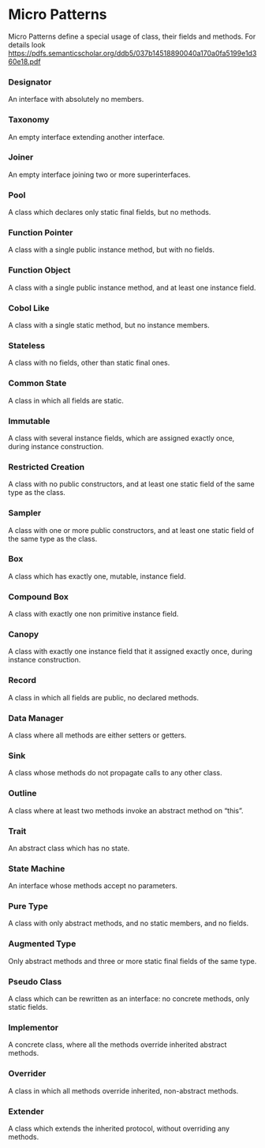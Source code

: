 # Micro Patterns
Micro Patterns define a special usage of class, their fields and methods.
For details look  https://pdfs.semanticscholar.org/ddb5/037b14518890040a170a0fa5199e1d360e18.pdf

### Designator
An interface with absolutely no members.

### Taxonomy
An empty interface extending another interface.

### Joiner
An empty interface joining two or more superinterfaces.

### Pool
A class which declares only static final fields, but no methods.

### Function Pointer
A class with a single public instance method, but with no fields.

### Function Object
A class with a single public instance method, and at least one instance field.

### Cobol Like
A class with a single static method, but no instance members.

### Stateless
A class with no fields, other than static final ones.

### Common State
A class in which all fields are static.

### Immutable
A class with several instance fields, which are assigned exactly once, during instance construction.

### Restricted Creation
A class with no public constructors, and at least one static field of the same type as the class.

### Sampler
A class with one or more public constructors, and at least one static field of the same type as the class.

### Box
A class which has exactly one, mutable, instance field.

### Compound Box
A class with exactly one non primitive instance field.

### Canopy
A class with exactly one instance field that it assigned exactly once, during instance construction.

### Record
A class in which all fields are public, no declared methods.

### Data Manager
A class where all methods are either setters or getters.

### Sink
A class whose methods do not propagate calls to any other class.

### Outline
A class where at least two methods invoke an abstract method on “this”.

### Trait
An abstract class which has no state.

### State Machine
An interface whose methods accept no parameters.

### Pure Type
A class with only abstract methods, and no static members, and no fields.

### Augmented Type
Only abstract methods and three or more static final fields of the same type.

### Pseudo Class
A class which can be rewritten as an interface: no concrete methods, only static fields.

### Implementor
A concrete class, where all the methods override inherited abstract methods.

### Overrider
A class in which all methods override inherited, non-abstract methods.

### Extender
A class which extends the inherited protocol, without overriding any methods.